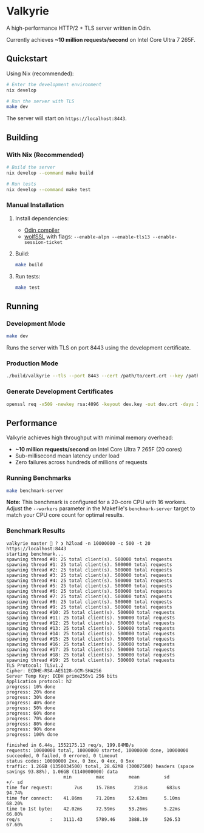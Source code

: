 # Valkyrie

A high-performance HTTP/2 + TLS server written in Odin.

Currently achieves **~10 million requests/second** on Intel Core Ultra 7 265F.

## Quickstart

Using Nix (recommended):

```bash
# Enter the development environment
nix develop

# Run the server with TLS
make dev
```

The server will start on `https://localhost:8443`.

## Building

### With Nix (Recommended)

```bash
# Build the server
nix develop --command make build

# Run tests
nix develop --command make test
```

### Manual Installation

1. Install dependencies:
   - [Odin compiler](https://odin-lang.org/docs/install/)
   - [wolfSSL](https://github.com/wolfSSL/wolfssl) with flags: `--enable-alpn --enable-tls13 --enable-session-ticket`

2. Build:
   ```bash
   make build
   ```

3. Run tests:
   ```bash
   make test
   ```

## Running

### Development Mode

```bash
make dev
```

Runs the server with TLS on port 8443 using the development certificate.

### Production Mode

```bash
./build/valkyrie --tls --port 8443 --cert /path/to/cert.crt --key /path/to/key.key
```

### Generate Development Certificates

```bash
openssl req -x509 -newkey rsa:4096 -keyout dev.key -out dev.crt -days 365 -nodes -subj "/CN=localhost"
```

## Performance

Valkyrie achieves high throughput with minimal memory overhead:
- **~10 million requests/second** on Intel Core Ultra 7 265F (20 cores)
- Sub-millisecond mean latency under load
- Zero failures across hundreds of millions of requests

### Running Benchmarks

```bash
make benchmark-server
```

**Note:** This benchmark is configured for a 20-core CPU with 16 workers. Adjust the `--workers` parameter in the Makefile's `benchmark-server` target to match your CPU core count for optimal results.

### Benchmark Results

```
valkyrie master  ? ❯ h2load -n 10000000 -c 500 -t 20 https://localhost:8443
starting benchmark...
spawning thread #0: 25 total client(s). 500000 total requests
spawning thread #1: 25 total client(s). 500000 total requests
spawning thread #2: 25 total client(s). 500000 total requests
spawning thread #3: 25 total client(s). 500000 total requests
spawning thread #4: 25 total client(s). 500000 total requests
spawning thread #5: 25 total client(s). 500000 total requests
spawning thread #6: 25 total client(s). 500000 total requests
spawning thread #7: 25 total client(s). 500000 total requests
spawning thread #8: 25 total client(s). 500000 total requests
spawning thread #9: 25 total client(s). 500000 total requests
spawning thread #10: 25 total client(s). 500000 total requests
spawning thread #11: 25 total client(s). 500000 total requests
spawning thread #12: 25 total client(s). 500000 total requests
spawning thread #13: 25 total client(s). 500000 total requests
spawning thread #14: 25 total client(s). 500000 total requests
spawning thread #15: 25 total client(s). 500000 total requests
spawning thread #16: 25 total client(s). 500000 total requests
spawning thread #17: 25 total client(s). 500000 total requests
spawning thread #18: 25 total client(s). 500000 total requests
spawning thread #19: 25 total client(s). 500000 total requests
TLS Protocol: TLSv1.2
Cipher: ECDHE-RSA-AES128-GCM-SHA256
Server Temp Key: ECDH prime256v1 256 bits
Application protocol: h2
progress: 10% done
progress: 20% done
progress: 30% done
progress: 40% done
progress: 50% done
progress: 60% done
progress: 70% done
progress: 80% done
progress: 90% done
progress: 100% done

finished in 6.44s, 1552175.13 req/s, 199.84MB/s
requests: 10000000 total, 10000000 started, 10000000 done, 10000000 succeeded, 0 failed, 0 errored, 0 timeout
status codes: 10000000 2xx, 0 3xx, 0 4xx, 0 5xx
traffic: 1.26GB (1350034500) total, 28.62MB (30007500) headers (space savings 93.88%), 1.06GB (1140000000) data
                     min         max         mean         sd        +/- sd
time for request:        7us     15.78ms       218us       683us    94.74%
time for connect:    41.86ms     71.20ms     52.63ms      5.10ms    68.20%
time to 1st byte:    42.02ms     72.59ms     53.26ms      5.22ms    66.80%
req/s           :    3111.43     5789.46     3888.19      526.53    67.60%  
```
